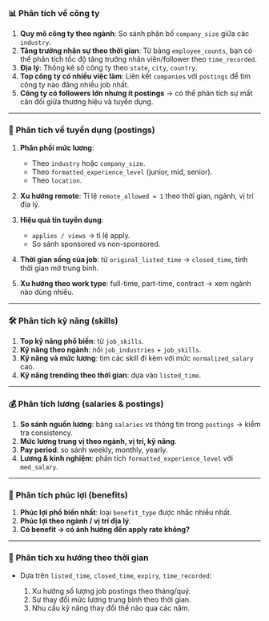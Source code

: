 ### 📊 **Phân tích về công ty**

1. **Quy mô công ty theo ngành**: So sánh phân bố `company_size` giữa các `industry`.
2. **Tăng trưởng nhân sự theo thời gian**: Từ bảng `employee_counts`, bạn có thể phân tích tốc độ tăng trưởng nhân viên/follower theo `time_recorded`.
3. **Địa lý**: Thống kê số công ty theo `state`, `city`, `country`.
4. **Top công ty có nhiều việc làm**: Liên kết `companies` với `postings` để tìm công ty nào đăng nhiều job nhất.
5. **Công ty có followers lớn nhưng ít postings** → có thể phân tích sự mất cân đối giữa thương hiệu và tuyển dụng.

---

### 💼 **Phân tích về tuyển dụng (postings)**

1. **Phân phối mức lương**:

   * Theo `industry` hoặc `company_size`.
   * Theo `formatted_experience_level` (junior, mid, senior).
   * Theo `location`.
2. **Xu hướng remote**: Tỉ lệ `remote_allowed = 1` theo thời gian, ngành, vị trí địa lý.
3. **Hiệu quả tin tuyển dụng**:

   * `applies / views` → tỉ lệ apply.
   * So sánh sponsored vs non-sponsored.
4. **Thời gian sống của job**: từ `original_listed_time` → `closed_time`, tính thời gian mở trung bình.
5. **Xu hướng theo work type**: full-time, part-time, contract → xem ngành nào dùng nhiều.

---

### 🛠 **Phân tích kỹ năng (skills)**

1. **Top kỹ năng phổ biến**: từ `job_skills`.
2. **Kỹ năng theo ngành**: nối `job_industries` + `job_skills`.
3. **Kỹ năng và mức lương**: tìm các skill đi kèm với mức `normalized_salary` cao.
4. **Kỹ năng trending theo thời gian**: dựa vào `listed_time`.

---

### 💰 **Phân tích lương (salaries & postings)**

1. **So sánh nguồn lương**: bảng `salaries` vs thông tin trong `postings` → kiểm tra consistency.
2. **Mức lương trung vị theo ngành, vị trí, kỹ năng**.
3. **Pay period**: so sánh weekly, monthly, yearly.
4. **Lương & kinh nghiệm**: phân tích `formatted_experience_level` với `med_salary`.

---

### 🎁 **Phân tích phúc lợi (benefits)**

1. **Phúc lợi phổ biến nhất**: loại `benefit_type` được nhắc nhiều nhất.
2. **Phúc lợi theo ngành / vị trí địa lý**.
3. **Có benefit → có ảnh hưởng đến apply rate không?**

---

### 🔄 **Phân tích xu hướng theo thời gian**

* Dựa trên `listed_time`, `closed_time`, `expiry`, `time_recorded`:

  1. Xu hướng số lượng job postings theo tháng/quý.
  2. Sự thay đổi mức lương trung bình theo thời gian.
  3. Nhu cầu kỹ năng thay đổi thế nào qua các năm.

